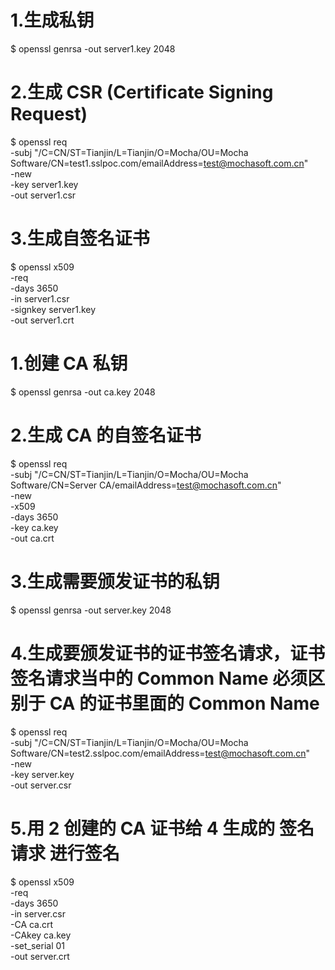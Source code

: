# 1.生成私钥
$ openssl genrsa -out server1.key 2048

# 2.生成 CSR (Certificate Signing Request)
$ openssl req \
    -subj "/C=CN/ST=Tianjin/L=Tianjin/O=Mocha/OU=Mocha Software/CN=test1.sslpoc.com/emailAddress=test@mochasoft.com.cn" \
    -new \
    -key server1.key \
    -out server1.csr

# 3.生成自签名证书
$ openssl x509 \
    -req \
    -days 3650 \
    -in server1.csr \
    -signkey server1.key \
    -out server1.crt


# 1.创建 CA 私钥
$ openssl genrsa -out ca.key 2048

# 2.生成 CA 的自签名证书
$ openssl req \
    -subj "/C=CN/ST=Tianjin/L=Tianjin/O=Mocha/OU=Mocha Software/CN=Server CA/emailAddress=test@mochasoft.com.cn" \
    -new \
    -x509 \
    -days 3650 \
    -key ca.key \
    -out ca.crt

# 3.生成需要颁发证书的私钥
$ openssl genrsa -out server.key 2048

# 4.生成要颁发证书的证书签名请求，证书签名请求当中的 Common Name 必须区别于 CA 的证书里面的 Common Name
$ openssl req \
    -subj "/C=CN/ST=Tianjin/L=Tianjin/O=Mocha/OU=Mocha Software/CN=test2.sslpoc.com/emailAddress=test@mochasoft.com.cn" \
    -new \
    -key server.key \
    -out server.csr

# 5.用 2 创建的 CA 证书给 4 生成的 签名请求 进行签名
$ openssl x509 \
    -req \
    -days 3650 \
    -in server.csr \
    -CA ca.crt \
    -CAkey ca.key \
    -set_serial 01 \
    -out server.crt
